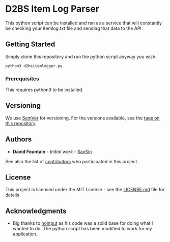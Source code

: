 # D2BS Item Log Parser

This python script can be installed and ran as a service that will constantly be checking your itemlog.txt file and sending that data to the API.

## Getting Started

Simply clone this repository and run the python script anyway you wish.

```
python3 d2bsitemlogger.py
```

### Prerequisites

This requires python3 to be installed.

## Versioning

We use [SemVer](http://semver.org/) for versioning. For the versions available, see the [tags on this repository](https://github.com/your/project/tags). 

## Authors

* **David Fountain** - *Initial work* - [SavSin](https://github.com/DavFount)

See also the list of [contributors](#) who participated in this project.

## License

This project is licensed under the MIT License - see the [LICENSE.md](#) file for details

## Acknowledgments

* Big thanks to [noinput](https://github.com/noinput/d2bsI2D/blob/master/d2bsI2D.py) as his code was a solid base for doing what I wanted to do. The python script has been modified to work for my application.
